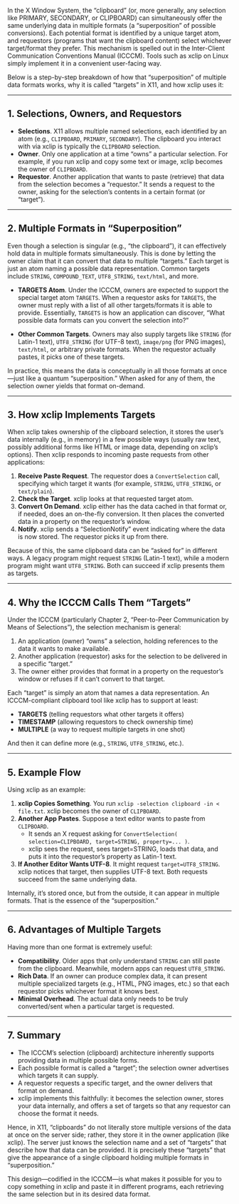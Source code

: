 In the X Window System, the “clipboard” (or, more generally, any selection like PRIMARY, SECONDARY, or CLIPBOARD) can simultaneously offer the same underlying data in multiple formats (a “superposition” of possible conversions). Each potential format is identified by a unique target atom, and requestors (programs that want the clipboard content) select whichever target/format they prefer. This mechanism is spelled out in the Inter-Client Communication Conventions Manual (ICCCM). Tools such as xclip on Linux simply implement it in a convenient user-facing way.

Below is a step-by-step breakdown of how that “superposition” of multiple data formats works, why it is called “targets” in X11, and how xclip uses it:

---

## 1. Selections, Owners, and Requestors

- **Selections**. X11 allows multiple named selections, each identified by an atom (e.g., `CLIPBOARD`, `PRIMARY`, `SECONDARY`). The clipboard you interact with via xclip is typically the `CLIPBOARD` selection.
- **Owner**. Only one application at a time “owns” a particular selection. For example, if you run xclip and copy some text or image, xclip becomes the owner of `CLIPBOARD`.
- **Requestor**. Another application that wants to paste (retrieve) that data from the selection becomes a “requestor.” It sends a request to the owner, asking for the selection’s contents in a certain format (or “target”).

---

## 2. Multiple Formats in “Superposition”

Even though a selection is singular (e.g., “the clipboard”), it can effectively hold data in multiple formats simultaneously. This is done by letting the owner claim that it can convert that data to multiple “targets.” Each target is just an atom naming a possible data representation. Common targets include `STRING`, `COMPOUND_TEXT`, `UTF8_STRING`, `text/html`, and more.

- **TARGETS Atom**. Under the ICCCM, owners are expected to support the special target atom `TARGETS`. When a requestor asks for `TARGETS`, the owner must reply with a list of all other targets/formats it is able to provide. Essentially, `TARGETS` is how an application can discover, “What possible data formats can you convert the selection into?”

- **Other Common Targets**. Owners may also supply targets like `STRING` (for Latin-1 text), `UTF8_STRING` (for UTF-8 text), `image/png` (for PNG images), `text/html`, or arbitrary private formats. When the requestor actually pastes, it picks one of these targets.

In practice, this means the data is conceptually in all those formats at once—just like a quantum “superposition.” When asked for any of them, the selection owner yields that format on-demand.

---

## 3. How xclip Implements Targets

When xclip takes ownership of the clipboard selection, it stores the user’s data internally (e.g., in memory) in a few possible ways (usually raw text, possibly additional forms like HTML or image data, depending on xclip’s options). Then xclip responds to incoming paste requests from other applications:

1. **Receive Paste Request**. The requestor does a `ConvertSelection` call, specifying which target it wants (for example, `STRING`, `UTF8_STRING`, or `text/plain`).
2. **Check the Target**. xclip looks at that requested target atom.
3. **Convert On Demand**. xclip either has the data cached in that format or, if needed, does an on-the-fly conversion. It then places the converted data in a property on the requestor’s window.
4. **Notify**. xclip sends a “SelectionNotify” event indicating where the data is now stored. The requestor picks it up from there.

Because of this, the same clipboard data can be “asked for” in different ways. A legacy program might request `STRING` (Latin-1 text), while a modern program might want `UTF8_STRING`. Both can succeed if xclip presents them as targets.

---

## 4. Why the ICCCM Calls Them “Targets”

Under the ICCCM (particularly Chapter 2, “Peer-to-Peer Communication by Means of Selections”), the selection mechanism is general:

1. An application (owner) “owns” a selection, holding references to the data it wants to make available.
2. Another application (requestor) asks for the selection to be delivered in a specific “target.”
3. The owner either provides that format in a property on the requestor’s window or refuses if it can’t convert to that target.

Each “target” is simply an atom that names a data representation. An ICCCM-compliant clipboard tool like xclip has to support at least:

- **TARGETS** (telling requestors what other targets it offers)
- **TIMESTAMP** (allowing requestors to check ownership time)
- **MULTIPLE** (a way to request multiple targets in one shot)

And then it can define more (e.g., `STRING`, `UTF8_STRING`, etc.).

---

## 5. Example Flow

Using xclip as an example:

1. **xclip Copies Something**. You run `xclip -selection clipboard -in < file.txt`. xclip becomes the owner of `CLIPBOARD`.
2. **Another App Pastes**. Suppose a text editor wants to paste from `CLIPBOARD`.
   - It sends an X request asking for `ConvertSelection( selection=CLIPBOARD, target=STRING, property=... )`.
   - xclip sees the request, sees target=STRING, loads that data, and puts it into the requestor’s property as Latin-1 text.
3. **If Another Editor Wants UTF-8**. It might request `target=UTF8_STRING`. xclip notices that target, then supplies UTF-8 text. Both requests succeed from the same underlying data.

Internally, it’s stored once, but from the outside, it can appear in multiple formats. That is the essence of the “superposition.”

---

## 6. Advantages of Multiple Targets

Having more than one format is extremely useful:
- **Compatibility**. Older apps that only understand `STRING` can still paste from the clipboard. Meanwhile, modern apps can request `UTF8_STRING`.
- **Rich Data**. If an owner can produce complex data, it can present multiple specialized targets (e.g., HTML, PNG images, etc.) so that each requestor picks whichever format it knows best.
- **Minimal Overhead**. The actual data only needs to be truly converted/sent when a particular target is requested.

---

## 7. Summary

- The ICCCM’s selection (clipboard) architecture inherently supports providing data in multiple possible forms.
- Each possible format is called a “target”; the selection owner advertises which targets it can supply.
- A requestor requests a specific target, and the owner delivers that format on demand.
- xclip implements this faithfully: it becomes the selection owner, stores your data internally, and offers a set of targets so that any requestor can choose the format it needs.

Hence, in X11, “clipboards” do not literally store multiple versions of the data at once on the server side; rather, they store it in the owner application (like xclip). The server just knows the selection name and a set of “targets” that describe how that data can be provided. It is precisely these “targets” that give the appearance of a single clipboard holding multiple formats in “superposition.”

This design—codified in the ICCCM—is what makes it possible for you to copy something in xclip and paste it in different programs, each retrieving the same selection but in its desired data format.
